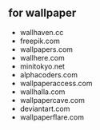 ## for wallpaper
* wallhaven.cc
* freepik.com
* wallpapers.com
* wallhere.com
* minitokyo.net
* alphacoders.com
* wallpaperaccess.com
* wallhalla.com
* wallpapercave.com
* deviantart.com
* wallpaperflare.com
